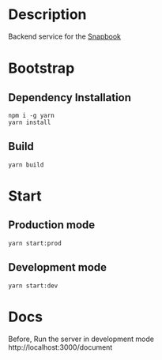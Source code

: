 # Description

Backend service for the [Snapbook](https://github.com/snapbook-team)

# Bootstrap

## Dependency Installation

```
npm i -g yarn
yarn install
```

## Build

```
yarn build
```

# Start

## Production mode

```
yarn start:prod
```

## Development mode

```
yarn start:dev
```

# Docs

Before, Run the server in development mode<br>
http://localhost:3000/document
